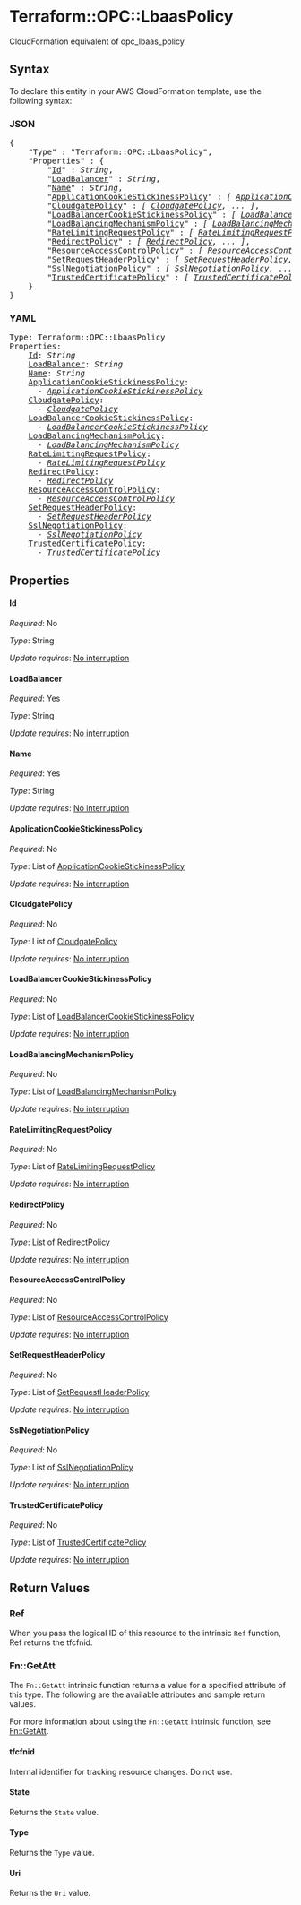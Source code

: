 # Terraform::OPC::LbaasPolicy

CloudFormation equivalent of opc_lbaas_policy

## Syntax

To declare this entity in your AWS CloudFormation template, use the following syntax:

### JSON

<pre>
{
    "Type" : "Terraform::OPC::LbaasPolicy",
    "Properties" : {
        "<a href="#id" title="Id">Id</a>" : <i>String</i>,
        "<a href="#loadbalancer" title="LoadBalancer">LoadBalancer</a>" : <i>String</i>,
        "<a href="#name" title="Name">Name</a>" : <i>String</i>,
        "<a href="#applicationcookiestickinesspolicy" title="ApplicationCookieStickinessPolicy">ApplicationCookieStickinessPolicy</a>" : <i>[ <a href="applicationcookiestickinesspolicy.md">ApplicationCookieStickinessPolicy</a>, ... ]</i>,
        "<a href="#cloudgatepolicy" title="CloudgatePolicy">CloudgatePolicy</a>" : <i>[ <a href="cloudgatepolicy.md">CloudgatePolicy</a>, ... ]</i>,
        "<a href="#loadbalancercookiestickinesspolicy" title="LoadBalancerCookieStickinessPolicy">LoadBalancerCookieStickinessPolicy</a>" : <i>[ <a href="loadbalancercookiestickinesspolicy.md">LoadBalancerCookieStickinessPolicy</a>, ... ]</i>,
        "<a href="#loadbalancingmechanismpolicy" title="LoadBalancingMechanismPolicy">LoadBalancingMechanismPolicy</a>" : <i>[ <a href="loadbalancingmechanismpolicy.md">LoadBalancingMechanismPolicy</a>, ... ]</i>,
        "<a href="#ratelimitingrequestpolicy" title="RateLimitingRequestPolicy">RateLimitingRequestPolicy</a>" : <i>[ <a href="ratelimitingrequestpolicy.md">RateLimitingRequestPolicy</a>, ... ]</i>,
        "<a href="#redirectpolicy" title="RedirectPolicy">RedirectPolicy</a>" : <i>[ <a href="redirectpolicy.md">RedirectPolicy</a>, ... ]</i>,
        "<a href="#resourceaccesscontrolpolicy" title="ResourceAccessControlPolicy">ResourceAccessControlPolicy</a>" : <i>[ <a href="resourceaccesscontrolpolicy.md">ResourceAccessControlPolicy</a>, ... ]</i>,
        "<a href="#setrequestheaderpolicy" title="SetRequestHeaderPolicy">SetRequestHeaderPolicy</a>" : <i>[ <a href="setrequestheaderpolicy.md">SetRequestHeaderPolicy</a>, ... ]</i>,
        "<a href="#sslnegotiationpolicy" title="SslNegotiationPolicy">SslNegotiationPolicy</a>" : <i>[ <a href="sslnegotiationpolicy.md">SslNegotiationPolicy</a>, ... ]</i>,
        "<a href="#trustedcertificatepolicy" title="TrustedCertificatePolicy">TrustedCertificatePolicy</a>" : <i>[ <a href="trustedcertificatepolicy.md">TrustedCertificatePolicy</a>, ... ]</i>
    }
}
</pre>

### YAML

<pre>
Type: Terraform::OPC::LbaasPolicy
Properties:
    <a href="#id" title="Id">Id</a>: <i>String</i>
    <a href="#loadbalancer" title="LoadBalancer">LoadBalancer</a>: <i>String</i>
    <a href="#name" title="Name">Name</a>: <i>String</i>
    <a href="#applicationcookiestickinesspolicy" title="ApplicationCookieStickinessPolicy">ApplicationCookieStickinessPolicy</a>: <i>
      - <a href="applicationcookiestickinesspolicy.md">ApplicationCookieStickinessPolicy</a></i>
    <a href="#cloudgatepolicy" title="CloudgatePolicy">CloudgatePolicy</a>: <i>
      - <a href="cloudgatepolicy.md">CloudgatePolicy</a></i>
    <a href="#loadbalancercookiestickinesspolicy" title="LoadBalancerCookieStickinessPolicy">LoadBalancerCookieStickinessPolicy</a>: <i>
      - <a href="loadbalancercookiestickinesspolicy.md">LoadBalancerCookieStickinessPolicy</a></i>
    <a href="#loadbalancingmechanismpolicy" title="LoadBalancingMechanismPolicy">LoadBalancingMechanismPolicy</a>: <i>
      - <a href="loadbalancingmechanismpolicy.md">LoadBalancingMechanismPolicy</a></i>
    <a href="#ratelimitingrequestpolicy" title="RateLimitingRequestPolicy">RateLimitingRequestPolicy</a>: <i>
      - <a href="ratelimitingrequestpolicy.md">RateLimitingRequestPolicy</a></i>
    <a href="#redirectpolicy" title="RedirectPolicy">RedirectPolicy</a>: <i>
      - <a href="redirectpolicy.md">RedirectPolicy</a></i>
    <a href="#resourceaccesscontrolpolicy" title="ResourceAccessControlPolicy">ResourceAccessControlPolicy</a>: <i>
      - <a href="resourceaccesscontrolpolicy.md">ResourceAccessControlPolicy</a></i>
    <a href="#setrequestheaderpolicy" title="SetRequestHeaderPolicy">SetRequestHeaderPolicy</a>: <i>
      - <a href="setrequestheaderpolicy.md">SetRequestHeaderPolicy</a></i>
    <a href="#sslnegotiationpolicy" title="SslNegotiationPolicy">SslNegotiationPolicy</a>: <i>
      - <a href="sslnegotiationpolicy.md">SslNegotiationPolicy</a></i>
    <a href="#trustedcertificatepolicy" title="TrustedCertificatePolicy">TrustedCertificatePolicy</a>: <i>
      - <a href="trustedcertificatepolicy.md">TrustedCertificatePolicy</a></i>
</pre>

## Properties

#### Id

_Required_: No

_Type_: String

_Update requires_: [No interruption](https://docs.aws.amazon.com/AWSCloudFormation/latest/UserGuide/using-cfn-updating-stacks-update-behaviors.html#update-no-interrupt)

#### LoadBalancer

_Required_: Yes

_Type_: String

_Update requires_: [No interruption](https://docs.aws.amazon.com/AWSCloudFormation/latest/UserGuide/using-cfn-updating-stacks-update-behaviors.html#update-no-interrupt)

#### Name

_Required_: Yes

_Type_: String

_Update requires_: [No interruption](https://docs.aws.amazon.com/AWSCloudFormation/latest/UserGuide/using-cfn-updating-stacks-update-behaviors.html#update-no-interrupt)

#### ApplicationCookieStickinessPolicy

_Required_: No

_Type_: List of <a href="applicationcookiestickinesspolicy.md">ApplicationCookieStickinessPolicy</a>

_Update requires_: [No interruption](https://docs.aws.amazon.com/AWSCloudFormation/latest/UserGuide/using-cfn-updating-stacks-update-behaviors.html#update-no-interrupt)

#### CloudgatePolicy

_Required_: No

_Type_: List of <a href="cloudgatepolicy.md">CloudgatePolicy</a>

_Update requires_: [No interruption](https://docs.aws.amazon.com/AWSCloudFormation/latest/UserGuide/using-cfn-updating-stacks-update-behaviors.html#update-no-interrupt)

#### LoadBalancerCookieStickinessPolicy

_Required_: No

_Type_: List of <a href="loadbalancercookiestickinesspolicy.md">LoadBalancerCookieStickinessPolicy</a>

_Update requires_: [No interruption](https://docs.aws.amazon.com/AWSCloudFormation/latest/UserGuide/using-cfn-updating-stacks-update-behaviors.html#update-no-interrupt)

#### LoadBalancingMechanismPolicy

_Required_: No

_Type_: List of <a href="loadbalancingmechanismpolicy.md">LoadBalancingMechanismPolicy</a>

_Update requires_: [No interruption](https://docs.aws.amazon.com/AWSCloudFormation/latest/UserGuide/using-cfn-updating-stacks-update-behaviors.html#update-no-interrupt)

#### RateLimitingRequestPolicy

_Required_: No

_Type_: List of <a href="ratelimitingrequestpolicy.md">RateLimitingRequestPolicy</a>

_Update requires_: [No interruption](https://docs.aws.amazon.com/AWSCloudFormation/latest/UserGuide/using-cfn-updating-stacks-update-behaviors.html#update-no-interrupt)

#### RedirectPolicy

_Required_: No

_Type_: List of <a href="redirectpolicy.md">RedirectPolicy</a>

_Update requires_: [No interruption](https://docs.aws.amazon.com/AWSCloudFormation/latest/UserGuide/using-cfn-updating-stacks-update-behaviors.html#update-no-interrupt)

#### ResourceAccessControlPolicy

_Required_: No

_Type_: List of <a href="resourceaccesscontrolpolicy.md">ResourceAccessControlPolicy</a>

_Update requires_: [No interruption](https://docs.aws.amazon.com/AWSCloudFormation/latest/UserGuide/using-cfn-updating-stacks-update-behaviors.html#update-no-interrupt)

#### SetRequestHeaderPolicy

_Required_: No

_Type_: List of <a href="setrequestheaderpolicy.md">SetRequestHeaderPolicy</a>

_Update requires_: [No interruption](https://docs.aws.amazon.com/AWSCloudFormation/latest/UserGuide/using-cfn-updating-stacks-update-behaviors.html#update-no-interrupt)

#### SslNegotiationPolicy

_Required_: No

_Type_: List of <a href="sslnegotiationpolicy.md">SslNegotiationPolicy</a>

_Update requires_: [No interruption](https://docs.aws.amazon.com/AWSCloudFormation/latest/UserGuide/using-cfn-updating-stacks-update-behaviors.html#update-no-interrupt)

#### TrustedCertificatePolicy

_Required_: No

_Type_: List of <a href="trustedcertificatepolicy.md">TrustedCertificatePolicy</a>

_Update requires_: [No interruption](https://docs.aws.amazon.com/AWSCloudFormation/latest/UserGuide/using-cfn-updating-stacks-update-behaviors.html#update-no-interrupt)

## Return Values

### Ref

When you pass the logical ID of this resource to the intrinsic `Ref` function, Ref returns the tfcfnid.

### Fn::GetAtt

The `Fn::GetAtt` intrinsic function returns a value for a specified attribute of this type. The following are the available attributes and sample return values.

For more information about using the `Fn::GetAtt` intrinsic function, see [Fn::GetAtt](https://docs.aws.amazon.com/AWSCloudFormation/latest/UserGuide/intrinsic-function-reference-getatt.html).

#### tfcfnid

Internal identifier for tracking resource changes. Do not use.

#### State

Returns the <code>State</code> value.

#### Type

Returns the <code>Type</code> value.

#### Uri

Returns the <code>Uri</code> value.

